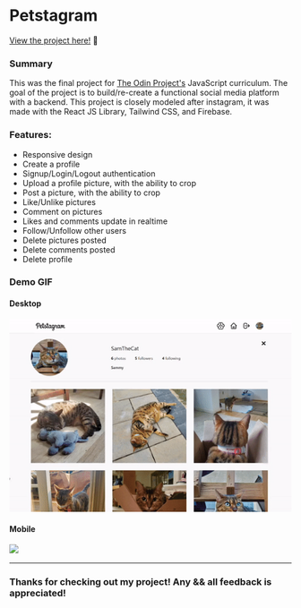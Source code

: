 # Petstagram

<p><a href="https://kfig21.github.io/petstagram/" target="_blank" rel="noopener noreferrer">View the project here!</a> 👀</p>

<h3>Summary</h3>
<p>This was the final project for <a href="https://www.theodinproject.com/paths/full-stack-javascript/courses/nodejs/lessons/javascript-final-project" target="_blank" rel="noopener noreferrer">The Odin Project's</a> JavaScript curriculum. The goal of the project is to build/re-create a functional social media platform with a backend. This project is closely modeled after instagram, it was made with the React JS Library, Tailwind CSS, and Firebase.</p>

 <h3>Features:</h3>
 <ul>
  <li>Responsive design</li>
  <li>Create a profile</li>
  <li>Signup/Login/Logout authentication</li>
  <li>Upload a profile picture, with the ability to crop</li>
  <li>Post a picture, with the ability to crop</li>
  <li>Like/Unlike pictures</li>
  <li>Comment on pictures</li>
  <li>Likes and comments update in realtime</li>
  <li>Follow/Unfollow other users</li>
  <li>Delete pictures posted</li>
  <li>Delete comments posted</li>
  <li>Delete profile</li>
 </ul>
 
<h3>Demo GIF</h3>

<h4>Desktop</h4>

![](demo.gif)

<h4>Mobile</h4>

<img src="demoMobile.gif" width="250"/>

---

<h3>Thanks for checking out my project! Any && all feedback is appreciated!</h3>
